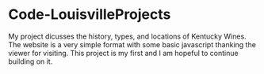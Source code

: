 # Code-LouisvilleProjects

My project dicusses the history, types, and locations of Kentucky Wines.  The website is a very simple format with some basic javascript thanking the viewer for visiting.  This project is my first and I am hopeful to continue building on it. 